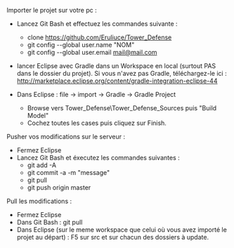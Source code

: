 Importer le projet sur votre pc :

- Lancez Git Bash et effectuez les commandes suivante :
  * clone https://github.com/Eruliuce/Tower_Defense
  * git config --global user.name "NOM"
  * git config --global user.email mail@mail.com

- lancer Eclipse avec Gradle dans un Workspace en local (surtout PAS dans le dossier du projet). Si vous n'avez pas Gradle, téléchargez-le ici : http://marketplace.eclipse.org/content/gradle-integration-eclipse-44

- Dans Eclipse : file -> import -> Gradle -> Gradle Project
  * Browse vers Tower_Defense\Tower_Defense_Sources puis "Build Model"
  * Cochez toutes les cases puis cliquez sur Finish.

Pusher vos modifications sur le serveur :

- Fermez Eclipse
- Lancez Git Bash et éxecutez les commandes suivantes :
  * git add -A
  * git commit -a -m "message"
  * git pull
  * git push origin master

Pull les modifications :
- Fermez Eclipse
- Dans Git Bash : git pull
- Dans Eclipse (sur le meme workspace que celui où vous avez importé le projet au départ) : F5 sur src et sur chacun des dossiers à update.
